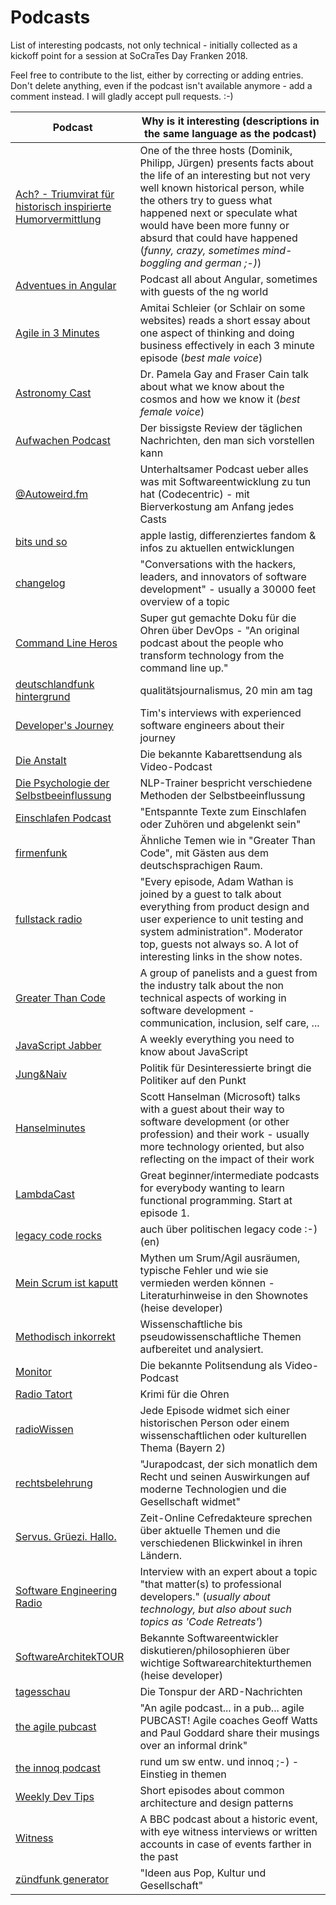 # Podcasts
List of interesting podcasts, not only technical - initially collected as a kickoff point for a session at SoCraTes Day Franken 2018.

Feel free to contribute to the list, either by correcting or adding entries. Don't delete anything, even if the podcast isn't available anymore - add a comment instead. I will gladly accept pull requests. :-)

Podcast           | Why is it interesting (descriptions in the same language as the podcast)
----------------- | ------------------------------------------------------------------------
[Ach? - Triumvirat für historisch inspirierte Humorvermittlung](https://das-a.ch/) | One of the three hosts (Dominik, Philipp, Jürgen) presents facts about the life of an interesting but not very well known historical person, while the others try to guess what happened next or speculate what would have been more funny or absurd that could have happened (*funny, crazy, sometimes mind-boggling and german ;-)*)
[Adventues in Angular](https://devchat.tv/adv-in-angular/) | Podcast all about Angular, sometimes with guests of the ng world
[Agile in 3 Minutes](https://agilein3minut.es/) | Amitai Schleier (or Schlair on some websites) reads a short essay about one aspect of thinking and doing business effectively in each 3 minute episode (*best male voice*)
[Astronomy Cast](http://www.astronomycast.com/) | Dr. Pamela Gay and Fraser Cain talk about what we know about the cosmos and how we know it (*best female voice*)
[Aufwachen Podcast](https://aufwachen-podcast.de/) | Der bissigste Review der täglichen Nachrichten, den man sich vorstellen kann
[@Autoweird.fm](http://autoweird.fm/) | Unterhaltsamer Podcast ueber alles was mit Softwareentwicklung zu tun hat (Codecentric) - mit Bierverkostung am Anfang jedes Casts
[bits und so](http://www.bitsundso.de/) | apple lastig, differenziertes fandom & infos zu aktuellen entwicklungen
[changelog](https://changelog.com/podcast) | "Conversations with the hackers, leaders, and innovators of software development" - usually a 30000 feet overview of a topic
[Command Line Heros](https://www.redhat.com/en/command-line-heroes) | Super gut gemachte Doku für die Ohren über DevOps - "An original podcast about the people who transform technology from the command line up."
[deutschlandfunk hintergrund](https://www.deutschlandfunk.de/hintergrund.723.de.html) | qualitätsjournalismus, 20 min am tag
[Developer's Journey](http://developersjourney.info/) | Tim's interviews with experienced software engineers about their journey
[Die Anstalt](https://www.zdf.de/comedy/die-anstalt) | Die bekannte Kabarettsendung als Video-Podcast
[Die Psychologie der Selbstbeeinflussung](https://itunes.apple.com/de/podcast/die-psychologie-der-selbstbeeinflussung/id1295029171?mt=2) | NLP-Trainer bespricht verschiedene Methoden der Selbstbeeinflussung 
[Einschlafen Podcast](http://einschlafen-podcast.de/) | "Entspannte Texte zum Einschlafen oder Zuhören und abgelenkt sein"
[firmenfunk](https://firmenfunk.com/) | Ähnliche Temen wie in "Greater Than Code", mit Gästen aus dem deutschsprachigen Raum.
[fullstack radio](http://www.fullstackradio.com/) | "Every episode, Adam Wathan is joined by a guest to talk about everything from product design and user experience to unit testing and system administration". Moderator top, guests not always so. A lot of interesting links in the show notes.
[Greater Than Code](https://www.greaterthancode.com/) | A group of panelists and a guest from the industry talk about the non technical aspects of working in software development - communication, inclusion, self care, ...
[JavaScript Jabber](https://devchat.tv/js-jabber/) | A weekly everything you need to know about JavaScript
[Jung&Naiv](http://www.jungundnaiv-podcast.de/) | Politik für Desinteressierte bringt die Politiker auf den Punkt
[Hanselminutes](https://hanselminutes.com/)  | Scott Hanselman (Microsoft) talks with a guest about their way to software development (or other profession) and their work - usually more technology oriented, but also reflecting on the impact of their work
[LambdaCast](https://soundcloud.com/lambda-cast) | Great beginner/intermediate podcasts for everybody wanting to learn functional programming. Start at episode 1.
[legacy code rocks](https://www.legacycode.rocks/) | auch über politischen legacy code :-) (en)
[Mein Scrum ist kaputt](https://www.heise.de/developer/MeinScrumIstKaputt-4076346.html) | Mythen um Srum/Agil ausräumen, typische Fehler und wie sie vermieden werden können - Literaturhinweise in den Shownotes (heise developer)
[Methodisch inkorrekt](http://minkorrekt.de) | Wissenschaftliche bis pseudowissenschaftliche Themen aufbereitet und analysiert. 
[Monitor](https://www.ardmediathek.de/tv/Monitor/Sendung?documentId=438224&bcastId=438224) | Die bekannte Politsendung als Video-Podcast
[Radio Tatort](http://www.ard.de/home/radio/ARD_Radio_Tatort/94130/index.html) | Krimi für die Ohren
[radioWissen](https://www.br.de/mediathek/podcast/radiowissen/488) | Jede Episode widmet sich einer historischen Person oder einem wissenschaftlichen oder kulturellen Thema (Bayern 2)
[rechtsbelehrung](https://rechtsbelehrung.com/) | "Jurapodcast, der sich monatlich dem Recht und seinen Auswirkungen auf moderne Technologien und die Gesellschaft widmet"
[Servus. Grüezi. Hallo.](https://www.zeit.de/serie/servus-gruezi-hallo) | Zeit-Online Cefredakteure sprechen über aktuelle Themen und die verschiedenen Blickwinkel in ihren Ländern.
[Software Engineering Radio](http://www.se-radio.net/) | Interview with an expert about a topic "that matter(s) to professional developers." (*usually about technology, but also about such topics as 'Code Retreats'*)
[SoftwareArchitekTOUR](https://www.heise.de/developer/SoftwareArchitekTOUR-4076349.html) | Bekannte Softwareentwickler diskutieren/philosophieren über wichtige Softwarearchitekturthemen (heise developer)
[tagesschau](http://www.tagesschau.de/download/podcast/) | Die Tonspur der ARD-Nachrichten
[the agile pubcast](https://www.agilify.co.uk/resources/agile-pubcast/) | "An agile podcast... in a pub... agile PUBCAST! Agile coaches Geoff Watts and Paul Goddard share their musings over an informal drink"
[the innoq podcast](https://www.innoq.com/de/podcast/) | rund um sw entw. und innoq ;-) - Einstieg in themen
[Weekly Dev Tips](https://player.fm/series/weekly-dev-tips) | Short episodes about common architecture and design patterns
[Witness](https://www.bbc.co.uk/programmes/p004t1hd) | A BBC podcast about a historic event, with eye witness interviews or written accounts in case of events farther in the past
[zündfunk generator](https://www.br.de/radio/bayern2/sendungen/zuendfunk/kolumnen-sendungen/generator/index.html) | "Ideen aus Pop, Kultur und Gesellschaft"
